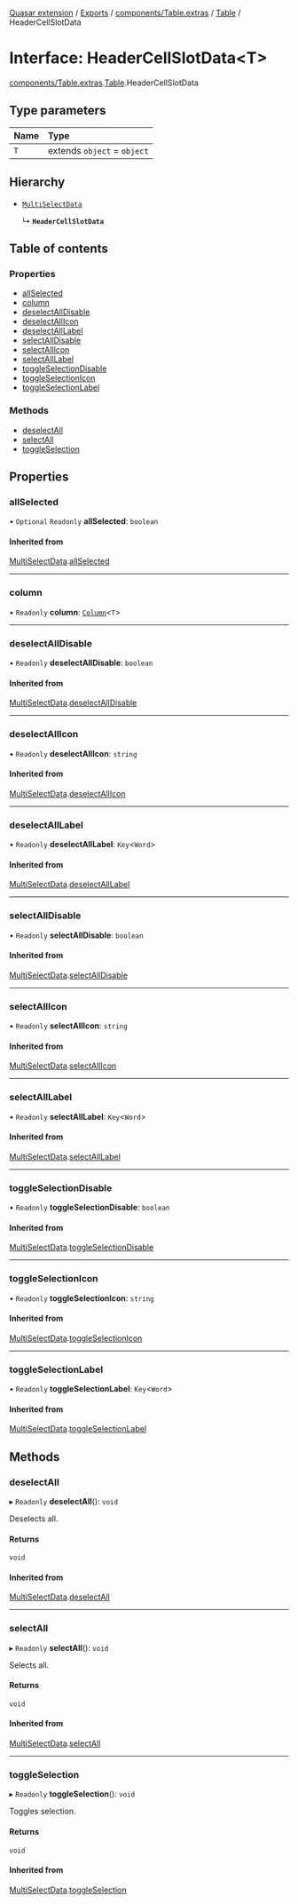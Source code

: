 [Quasar extension](../index.md) / [Exports](../modules.md) / [components/Table.extras](../modules/components_Table_extras.md) / [Table](../modules/components_Table_extras.Table.md) / HeaderCellSlotData

# Interface: HeaderCellSlotData<T\>

[components/Table.extras](../modules/components_Table_extras.md).[Table](../modules/components_Table_extras.Table.md).HeaderCellSlotData

## Type parameters

| Name | Type |
| :------ | :------ |
| `T` | extends `object` = `object` |

## Hierarchy

- [`MultiSelectData`](components_Table_extras.Table.MultiSelectData.md)

  ↳ **`HeaderCellSlotData`**

## Table of contents

### Properties

- [allSelected](components_Table_extras.Table.HeaderCellSlotData.md#allselected)
- [column](components_Table_extras.Table.HeaderCellSlotData.md#column)
- [deselectAllDisable](components_Table_extras.Table.HeaderCellSlotData.md#deselectalldisable)
- [deselectAllIcon](components_Table_extras.Table.HeaderCellSlotData.md#deselectallicon)
- [deselectAllLabel](components_Table_extras.Table.HeaderCellSlotData.md#deselectalllabel)
- [selectAllDisable](components_Table_extras.Table.HeaderCellSlotData.md#selectalldisable)
- [selectAllIcon](components_Table_extras.Table.HeaderCellSlotData.md#selectallicon)
- [selectAllLabel](components_Table_extras.Table.HeaderCellSlotData.md#selectalllabel)
- [toggleSelectionDisable](components_Table_extras.Table.HeaderCellSlotData.md#toggleselectiondisable)
- [toggleSelectionIcon](components_Table_extras.Table.HeaderCellSlotData.md#toggleselectionicon)
- [toggleSelectionLabel](components_Table_extras.Table.HeaderCellSlotData.md#toggleselectionlabel)

### Methods

- [deselectAll](components_Table_extras.Table.HeaderCellSlotData.md#deselectall)
- [selectAll](components_Table_extras.Table.HeaderCellSlotData.md#selectall)
- [toggleSelection](components_Table_extras.Table.HeaderCellSlotData.md#toggleselection)

## Properties

### allSelected

• `Optional` `Readonly` **allSelected**: `boolean`

#### Inherited from

[MultiSelectData](components_Table_extras.Table.MultiSelectData.md).[allSelected](components_Table_extras.Table.MultiSelectData.md#allselected)

___

### column

• `Readonly` **column**: [`Column`](components_Table_extras.Table.Column.md)<`T`\>

___

### deselectAllDisable

• `Readonly` **deselectAllDisable**: `boolean`

#### Inherited from

[MultiSelectData](components_Table_extras.Table.MultiSelectData.md).[deselectAllDisable](components_Table_extras.Table.MultiSelectData.md#deselectalldisable)

___

### deselectAllIcon

• `Readonly` **deselectAllIcon**: `string`

#### Inherited from

[MultiSelectData](components_Table_extras.Table.MultiSelectData.md).[deselectAllIcon](components_Table_extras.Table.MultiSelectData.md#deselectallicon)

___

### deselectAllLabel

• `Readonly` **deselectAllLabel**: `Key`<`Word`\>

#### Inherited from

[MultiSelectData](components_Table_extras.Table.MultiSelectData.md).[deselectAllLabel](components_Table_extras.Table.MultiSelectData.md#deselectalllabel)

___

### selectAllDisable

• `Readonly` **selectAllDisable**: `boolean`

#### Inherited from

[MultiSelectData](components_Table_extras.Table.MultiSelectData.md).[selectAllDisable](components_Table_extras.Table.MultiSelectData.md#selectalldisable)

___

### selectAllIcon

• `Readonly` **selectAllIcon**: `string`

#### Inherited from

[MultiSelectData](components_Table_extras.Table.MultiSelectData.md).[selectAllIcon](components_Table_extras.Table.MultiSelectData.md#selectallicon)

___

### selectAllLabel

• `Readonly` **selectAllLabel**: `Key`<`Word`\>

#### Inherited from

[MultiSelectData](components_Table_extras.Table.MultiSelectData.md).[selectAllLabel](components_Table_extras.Table.MultiSelectData.md#selectalllabel)

___

### toggleSelectionDisable

• `Readonly` **toggleSelectionDisable**: `boolean`

#### Inherited from

[MultiSelectData](components_Table_extras.Table.MultiSelectData.md).[toggleSelectionDisable](components_Table_extras.Table.MultiSelectData.md#toggleselectiondisable)

___

### toggleSelectionIcon

• `Readonly` **toggleSelectionIcon**: `string`

#### Inherited from

[MultiSelectData](components_Table_extras.Table.MultiSelectData.md).[toggleSelectionIcon](components_Table_extras.Table.MultiSelectData.md#toggleselectionicon)

___

### toggleSelectionLabel

• `Readonly` **toggleSelectionLabel**: `Key`<`Word`\>

#### Inherited from

[MultiSelectData](components_Table_extras.Table.MultiSelectData.md).[toggleSelectionLabel](components_Table_extras.Table.MultiSelectData.md#toggleselectionlabel)

## Methods

### deselectAll

▸ `Readonly` **deselectAll**(): `void`

Deselects all.

#### Returns

`void`

#### Inherited from

[MultiSelectData](components_Table_extras.Table.MultiSelectData.md).[deselectAll](components_Table_extras.Table.MultiSelectData.md#deselectall)

___

### selectAll

▸ `Readonly` **selectAll**(): `void`

Selects all.

#### Returns

`void`

#### Inherited from

[MultiSelectData](components_Table_extras.Table.MultiSelectData.md).[selectAll](components_Table_extras.Table.MultiSelectData.md#selectall)

___

### toggleSelection

▸ `Readonly` **toggleSelection**(): `void`

Toggles selection.

#### Returns

`void`

#### Inherited from

[MultiSelectData](components_Table_extras.Table.MultiSelectData.md).[toggleSelection](components_Table_extras.Table.MultiSelectData.md#toggleselection)
